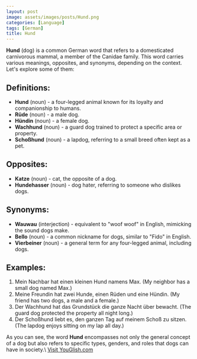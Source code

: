 ```yaml
---
layout: post
image: assets/images/posts/Hund.png
categories: [Language]
tags: [German]
title: Hund
---
```


**Hund** (dog) is a common German word that refers to a domesticated carnivorous mammal, a member of the Canidae family. This word carries various meanings, opposites, and synonyms, depending on the context. Let's explore some of them:

## Definitions:
- **Hund** (noun) - a four-legged animal known for its loyalty and companionship to humans.
- **Rüde** (noun) - a male dog.
- **Hündin** (noun) - a female dog.
- **Wachhund** (noun) - a guard dog trained to protect a specific area or property.
- **Schoßhund** (noun) - a lapdog, referring to a small breed often kept as a pet.

## Opposites:
- **Katze** (noun) - cat, the opposite of a dog.
- **Hundehasser** (noun) - dog hater, referring to someone who dislikes dogs.

## Synonyms:
- **Wauwau** (interjection) - equivalent to "woof woof" in English, mimicking the sound dogs make.
- **Bello** (noun) - a common nickname for dogs, similar to "Fido" in English.
- **Vierbeiner** (noun) - a general term for any four-legged animal, including dogs.

## Examples:
1. Mein Nachbar hat einen kleinen Hund namens Max. (My neighbor has a small dog named Max.)
2. Meine Freundin hat zwei Hunde, einen Rüden und eine Hündin. (My friend has two dogs, a male and a female.)
3. Der Wachhund hat das Grundstück die ganze Nacht über bewacht. (The guard dog protected the property all night long.)
4. Der Schoßhund liebt es, den ganzen Tag auf meinem Schoß zu sitzen. (The lapdog enjoys sitting on my lap all day.)

As you can see, the word **Hund** encompasses not only the general concept of a dog but also refers to specific types, genders, and roles that dogs can have in society.\ <a id="yg-widget-0" class="youglish-widget" data-query="Hund" data-lang="german" data-components="8412" data-auto-start="0" data-bkg-color="theme_light" data-title="How%20to%20pronounce%20Hund%20in%20German"  rel="nofollow" href="https://youglish.com">Visit YouGlish.com</a><script async src="https://youglish.com/public/emb/widget.js" charset="utf-8"></script>